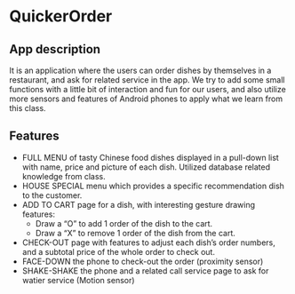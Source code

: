 # QuickerOrder

## App description
It is an application where the users can order dishes by themselves in a restaurant, and ask for related service in the app. We try to add some small functions with a little bit of interaction and fun for our users, and also utilize more sensors and features of Android phones to apply what we learn from this class.  
## Features
- FULL MENU of tasty Chinese food dishes displayed in a pull-down list with name, price and picture of each dish. Utilized database related knowledge from class.
- HOUSE SPECIAL menu which provides a specific recommendation dish to the customer.
- ADD TO CART page for a dish, with interesting gesture drawing features:
  - Draw a “O” to add 1 order of the dish to the cart. 
  - Draw a “X” to remove 1 order of the dish from the cart.
- CHECK-OUT page with features to adjust each dish’s order numbers, and a subtotal price of the whole order to check out.
- FACE-DOWN the phone to check-out the order (proximity sensor)
- SHAKE-SHAKE the phone and a related call service page to ask for watier service (Motion sensor)
